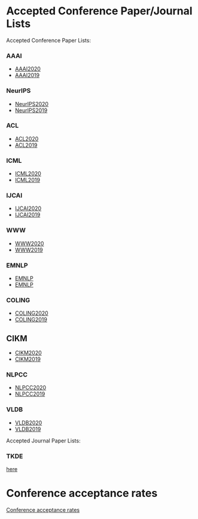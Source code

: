 # Accepted Conference Paper/Journal Lists
Accepted Conference Paper Lists:

### AAAI
* [AAAI2020](https://aaai.org/Conferences/AAAI-20/wp-content/uploads/2020/01/AAAI-20-Accepted-Paper-List.pdf) 
* [AAAI2019](https://aaai.org/Conferences/AAAI-19/wp-content/uploads/2018/11/AAAI-19_Accepted_Papers.pdf)

### NeurIPS
* [NeurIPS2020](https://neurips.cc/Conferences/2020/AcceptedPapersInitial)
* [NeurIPS2019](https://papers.nips.cc/book/advances-in-neural-information-processing-systems-32-2019)

### ACL
* [ACL2020](https://acl2020.org/program/accepted/)
* [ACL2019](https://www.aclweb.org/anthology/volumes/P19-1/)

### ICML
* [ICML2020](https://icml.cc/Conferences/2020/Schedule?type=Poster)
* [ICML2019](https://www.idiap.ch/~katharas/pages/accepted-papers-at-icml-2019.html)

### IJCAI
* [IJCAI2020](http://static.ijcai.org/2020-accepted_papers.html)
* [IJCAI2019](https://www.ijcai19.org/accepted-papers.html)

### WWW
* [WWW2020]()
* [WWW2019](https://www2019.thewebconf.org/accepted-papers)

### EMNLP
* [EMNLP]()
* [EMNLP](https://github.com/roomylee/EMNLP-2019-Papers)

### COLING
* [COLING2020]()
* [COLING2019]()

## CIKM
* [CIKM2020](https://www.cikm2020.org/accepted-papers/accepted-research-papers/)
* [CIKM2019](https://dblp.org/db/conf/cikm/cikm2019.html)

### NLPCC
* [NLPCC2020](http://tcci.ccf.org.cn/conference/2020/acceptpapers.php)
* [NLPCC2019](http://tcci.ccf.org.cn/conference/2019/acceptpapers.php)

### VLDB
* [VLDB2020](https://vldb2020.org/accepted-papers.html)
* [VLDB2019](https://vldb.org/2019/?papers-research)


Accepted Journal Paper Lists:

### TKDE  
[here](https://www.computer.org/csdl/journals)


# Conference acceptance rates
[Conference acceptance rates](https://aclweb.org/aclwiki/Conference_acceptance_rates)
